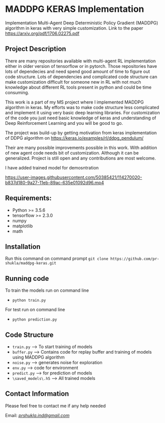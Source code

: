 # MADDPG KERAS Implementation
Implementation Multi-Agent Deep Deterministic Policy Gradient (MADDPG) algorithm in keras with very simple customization. Link to the paper https://arxiv.org/pdf/1706.02275.pdf

## Project Description
There are many repositories available with multi-agent RL implementation either in older version of tensorflow or in pytorch. Those repositories have lots of dependecies and need spend good amount of time to figure out code structure. Lots of dependencies and complicated code structure can make customization difficult for someone new in RL  with not much knowledge about different RL tools present in python and could be time consuming.

This work is a part of my MS project where I implemented MADDPG algorithm in keras. My efforts was to make code structure less complicated and implement it using very basic deep learning libraries. For customization of the code you just need basic knowledge of keras and understanding of Deep Reinforcement Learning and you will be good to go.

The project was build-up by getting motivation from keras implementation of DDPG algorithm on https://keras.io/examples/rl/ddpg_pendulum/

Their are many possible improvements possible in this work. With addition of new agent code needs bit of customization. Although it can be generalized. Project is still open and any contributions are most welcome.

I have added trained model for demosntration 

https://user-images.githubusercontent.com/50385421/114270020-b837d180-9a27-11eb-89ac-635e01092d96.mp4

## Requirements:
* Python >= 3.5.6
* tensorflow >= 2.3.0
* numpy
* matplotlib
* math

## Installation
Run this command on command prompt
`git clone https://github.com/pr-shukla/maddpg-keras.git`

## Running code
To train the models run on command line
* `python train.py`

For test run on command line
* `python prediction.py`

## Code Structure
* `train.py` --> To start training of models
* `buffer.py` --> Contains code for replay buffer and training of models using MADDPG algorithm
* `noise.py` --> generates noise for exploration
* `env.py` --> code for environment
* `predict.py` --> for prediction of models
* `\saved_models\.h5` --> All trained models

## Contact Information
Please feel free to contact me if any help needed

Email: *prshukla.ind@gmail.com*







